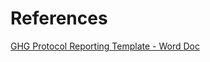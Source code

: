 # References

[GHG Protocol Reporting Template - Word Doc](https://ghgprotocol.org/sites/default/files/2022-12/GHG-Protocol-Reporting-Template.docx)

